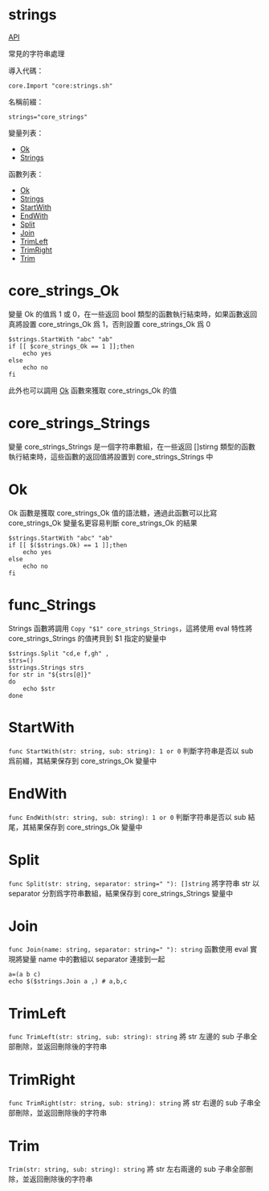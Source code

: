 # strings

[API](README.md)

常見的字符串處理

導入代碼：
```
core.Import "core:strings.sh"
```

名稱前綴：
```
strings="core_strings"
```

變量列表：
* [Ok](#core_strings_Ok)
* [Strings](#core_strings_Strings)

函數列表：
* [Ok](#Ok)
* [Strings](#func_Strings)
* [StartWith](#StartWith)
* [EndWith](#EndWith)
* [Split](#Split)
* [Join](#Join)
* [TrimLeft](#TrimLeft)
* [TrimRight](#TrimRight)
* [Trim](#Trim)

# core_strings_Ok

變量 Ok 的值爲 1 或 0，在一些返回 bool 類型的函數執行結束時，如果函數返回真將設置 core_strings_Ok 爲 1，否則設置 core_strings_Ok 爲 0

```
$strings.StartWith "abc" "ab"
if [[ $core_strings_Ok == 1 ]];then
    echo yes
else
    echo no
fi
```

此外也可以調用 [Ok](#Ok) 函數來獲取 core_strings_Ok 的值

# core_strings_Strings

變量 core_strings_Strings 是一個字符串數組，在一些返回 []stirng 類型的函數執行結束時，這些函數的返回值將設置到 core_strings_Strings 中

# Ok

Ok 函數是獲取 core_strings_Ok 值的語法糖，通過此函數可以比寫 core_strings_Ok 變量名更容易判斷 core_strings_Ok 的結果

```
$strings.StartWith "abc" "ab"
if [[ $($strings.Ok) == 1 ]];then
    echo yes
else
    echo no
fi
```

# func_Strings

Strings 函數將調用 `Copy "$1" core_strings_Strings`，這將使用 eval 特性將 core_strings_Strings 的值拷貝到 $1 指定的變量中

```
$strings.Split "cd,e f,gh" ,
strs=()
$strings.Strings strs
for str in "${strs[@]}"
do
    echo $str
done
```

# StartWith

`func StartWith(str: string, sub: string): 1 or 0` 判斷字符串是否以 sub 爲前綴，其結果保存到 core_strings_Ok 變量中

# EndWith

`func EndWith(str: string, sub: string): 1 or 0` 判斷字符串是否以 sub 結尾，其結果保存到 core_strings_Ok 變量中

# Split

`func Split(str: string, separator: string=" "): []string` 將字符串 str 以 separator 分割爲字符串數組，結果保存到 core_strings_Strings 變量中

# Join

`func Join(name: string, separator: string=" "): string` 函數使用 eval 實現將變量 name 中的數組以 separator 連接到一起

```
a=(a b c)
echo $($strings.Join a ,) # a,b,c
```

# TrimLeft

`func TrimLeft(str: string, sub: string): string` 將 str 左邊的 sub 子串全部刪除，並返回刪除後的字符串

# TrimRight

`func TrimRight(str: string, sub: string): string` 將 str 右邊的 sub 子串全部刪除，並返回刪除後的字符串

# Trim

`Trim(str: string, sub: string): string` 將 str 左右兩邊的 sub 子串全部刪除，並返回刪除後的字符串
